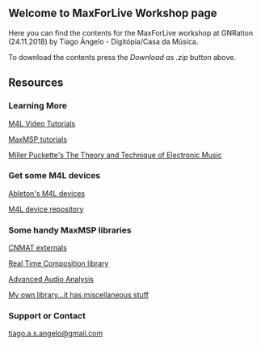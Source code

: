 ## Welcome to MaxForLive Workshop page

Here you can find the contents for the MaxForLive workshop at GNRation (24.11.2018) by Tiago Ângelo - Digitópia/Casa da Música.

To download the contents press the *Download as .zip* button above.

## Resources

### Learning More

[M4L Video Tutorials](https://www.youtube.com/watch?v=GvWN3zJY2ko&list=PLasl9I6VeCCrNLAoOiKibDqJc1rsjLSDi)

[MaxMSP tutorials](https://www.youtube.com/watch?v=RhsQLUFLOAg&list=PLasl9I6VeCCqdfQpjZwV-rjIXQS3OnoDe)

[Miller Puckette's The Theory and Technique of Electronic Music](http://msp.ucsd.edu/techniques/v0.11/book.pdf)

### Get some M4L devices

[Ableton's M4L devices](https://www.ableton.com/en/packs/#?item_type=max_for_live)

[M4L device repository](http://www.maxforlive.com)

### Some handy MaxMSP libraries

[CNMAT externals](https://github.com/CNMAT/CNMAT-Externs/releases/download/v1.0.4/CNMAT_Externals-Max-OSX-v1.0.4-3-g6f0208d-master.zip) 

[Real Time Composition library](http://www.essl.at/works/rtc.html)

[Advanced Audio Analysis](http://www.e--j.com/index.php/what-is-zsa-descriptors/)

[My own library...it has miscellaneous stuff](https://github.com/p1nh0/TA-Library)

### Support or Contact
tiago.a.s.angelo@gmail.com
